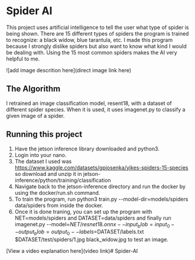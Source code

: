 # Spider AI

This project uses artificial intelligence to tell the user what type of spider is being shown. There are 15 different types of spiders the program is trained to recognize: a black widow, blue tarantula, etc. I made this program because I strongly dislike spiders but also want to know what kind I would be dealing with. Using the 15 most common spiders makes the AI very helpful to me.

![add image descrition here](direct image link here)

## The Algorithm

I retrained an image classification model, resent18, with a dataset of different spider species. When it is used, it uses imagenet.py to classify a given image of a spider.

## Running this project

1. Have the jetson inference library downloaded and python3.
2. Login into your nano.
3. The dataset I used was https://www.kaggle.com/datasets/gpiosenka/yikes-spiders-15-species so download and unzip it in jetson-inference/python/training/classification
4. Navigate back to the jetson-inference directory and run the docker by using the docker/run.sh command.
5. To train the program, run python3 train.py --model-dir=models/spiders data/spiders from inside the docker.
6. Once it is done traning, you can set up the program with NET=models/spiders and DATASET=data/spiders and finally run imagenet.py --model=$NET/resnet18.onnx --input_blob=input_0 --output_blob=output_0 --labels=$DATASET/labels.txt $DATASET/test/spiders/1.jpg black_widow.jpg to test an image.

[View a video explanation here](video link)# Spider-AI
